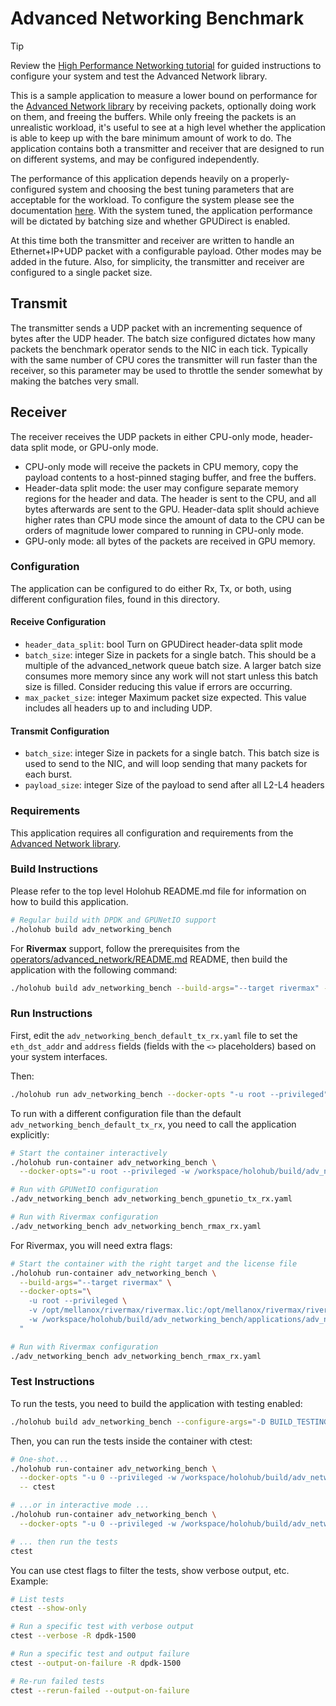 # Advanced Networking Benchmark

> [!TIP]
> Review the [High Performance Networking tutorial](/tutorials/high_performance_networking/README.md) for guided
> instructions to configure your system and test the Advanced Network library.

This is a sample application to measure a lower bound on performance for the [Advanced Network
library](/operators/advanced_network/README.md) by receiving packets, optionally doing work on them, and freeing
the buffers. While only freeing the packets is an unrealistic workload, it's useful to see at a high level whether
the application is able to keep up with the bare minimum amount of work to do. The application contains both a
transmitter and receiver that are designed to run on different systems, and may be configured independently.

The performance of this application depends heavily on a properly-configured system and choosing the best
tuning parameters that are acceptable for the workload. To configure the system please see the documentation
[here](/tutorials/high_performance_networking/README.md). With the system tuned, the application performance
will be dictated by batching size and whether GPUDirect is enabled.

At this time both the transmitter and receiver are written to handle an Ethernet+IP+UDP packet with a
configurable payload. Other modes may be added in the future. Also, for simplicity, the transmitter and
receiver are configured to a single packet size.

## Transmit

The transmitter sends a UDP packet with an incrementing sequence of bytes after the UDP header. The batch
size configured dictates how many packets the benchmark operator sends to the NIC in each tick. Typically with
the same number of CPU cores the transmitter will run faster than the receiver, so this parameter may be used
to throttle the sender somewhat by making the batches very small.

## Receiver

The receiver receives the UDP packets in either CPU-only mode, header-data split mode, or GPU-only mode.
- CPU-only mode will receive the packets in CPU memory, copy the payload contents to a host-pinned staging buffer,
  and free the buffers.
- Header-data split mode: the user may configure separate memory regions for the header and data. The header is
  sent to the CPU, and all bytes afterwards are sent to the GPU. Header-data split should achieve higher
  rates than CPU mode since the amount of data to the CPU can be orders of magnitude lower compared to running
  in CPU-only mode.
- GPU-only mode: all bytes of the packets are received in GPU memory.

### Configuration

The application can be configured to do either Rx, Tx, or both, using different configuration files,
found in this directory.

#### Receive Configuration

- `header_data_split`: bool
  Turn on GPUDirect header-data split mode
- `batch_size`: integer
  Size in packets for a single batch. This should be a multiple of the advanced_network queue batch size.
  A larger batch size consumes more memory since any work will not start unless this batch size is filled. Consider
  reducing this value if errors are occurring.
- `max_packet_size`: integer
  Maximum packet size expected. This value includes all headers up to and including UDP.

#### Transmit Configuration

- `batch_size`: integer
  Size in packets for a single batch. This batch size is used to send to the NIC, and
  will loop sending that many packets for each burst.
- `payload_size`: integer
  Size of the payload to send after all L2-L4 headers

### Requirements

This application requires all configuration and requirements from the [Advanced Network library](/operators/advanced_network/README.md).

### Build Instructions

Please refer to the top level Holohub README.md file for information on how to build this application.

```bash
# Regular build with DPDK and GPUNetIO support
./holohub build adv_networking_bench
```

For **Rivermax** support, follow the prerequisites from the [operators/advanced_network/README.md](/operators/advanced_network/README.md) README, then build the application with the following command:

```bash
./holohub build adv_networking_bench --build-args="--target rivermax" --configure-args="-D ANO_MGR:STRING=rivermax"
```

### Run Instructions

First, edit the `adv_networking_bench_default_tx_rx.yaml` file to set the `eth_dst_addr` and `address` fields (fields with the `<>` placeholders) based on your system interfaces.

Then:

```bash
./holohub run adv_networking_bench --docker-opts "-u root --privileged"
```

To run with a different configuration file than the default `adv_networking_bench_default_tx_rx`, you need to call the application explicitly:

```bash
# Start the container interactively
./holohub run-container adv_networking_bench \
  --docker-opts="-u root --privileged -w /workspace/holohub/build/adv_networking_bench/applications/adv_networking_bench/cpp"

# Run with GPUNetIO configuration
./adv_networking_bench adv_networking_bench_gpunetio_tx_rx.yaml

# Run with Rivermax configuration
./adv_networking_bench adv_networking_bench_rmax_rx.yaml
```

For Rivermax, you will need extra flags:

```bash
# Start the container with the right target and the license file
./holohub run-container adv_networking_bench \
  --build-args="--target rivermax" \
  --docker-opts="\
    -u root --privileged \
    -v /opt/mellanox/rivermax/rivermax.lic:/opt/mellanox/rivermax/rivermax.lic \
    -w /workspace/holohub/build/adv_networking_bench/applications/adv_networking_bench/cpp \
  "

# Run with Rivermax configuration
./adv_networking_bench adv_networking_bench_rmax_rx.yaml
```

### Test Instructions

To run the tests, you need to build the application with testing enabled:

```bash
./holohub build adv_networking_bench --configure-args="-D BUILD_TESTING:BOOL=ON"
```

Then, you can run the tests inside the container with ctest:

```bash
# One-shot...
./holohub run-container adv_networking_bench \
  --docker-opts "-u 0 --privileged -w /workspace/holohub/build/adv_networking_bench/" \
  -- ctest

# ...or in interactive mode ...
./holohub run-container adv_networking_bench \
  --docker-opts "-u 0 --privileged -w /workspace/holohub/build/adv_networking_bench/"

# ... then run the tests
ctest
```

You can use ctest flags to filter the tests, show verbose output, etc. Example:

```bash
# List tests
ctest --show-only

# Run a specific test with verbose output
ctest --verbose -R dpdk-1500

# Run a specific test and output failure
ctest --output-on-failure -R dpdk-1500

# Re-run failed tests
ctest --rerun-failed --output-on-failure
```

